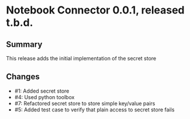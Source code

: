 # Notebook Connector 0.0.1, released t.b.d.

## Summary

This release adds the initial implementation of the secret store

## Changes

* #1: Added secret store
* #4: Used python toolbox
* #7: Refactored secret store to store simple key/value pairs
* #5: Added test case to verify that plain access to secret store fails
